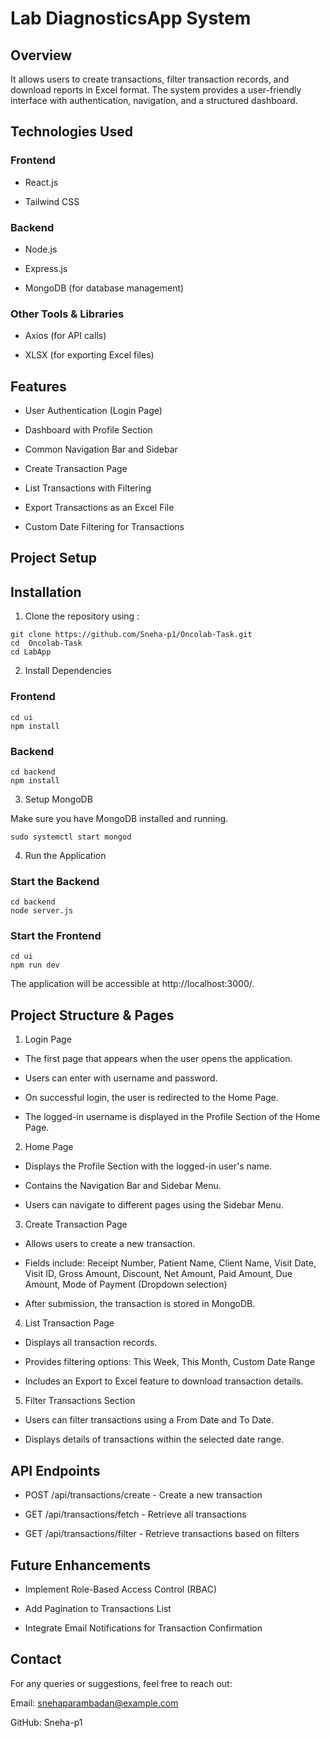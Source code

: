# Lab DiagnosticsApp System 

## Overview

It allows users to create transactions, filter transaction records, and download reports in Excel format. The system provides a user-friendly interface with authentication, navigation, and a structured dashboard.


## Technologies Used

### Frontend

- React.js

- Tailwind CSS

### Backend

- Node.js

- Express.js

- MongoDB (for database management)

### Other Tools & Libraries

- Axios (for API calls)

- XLSX (for exporting Excel files)



## Features  

- User Authentication (Login Page)

- Dashboard with Profile Section

- Common Navigation Bar and Sidebar

- Create Transaction Page

- List Transactions with Filtering

- Export Transactions as an Excel File

- Custom Date Filtering for Transactions



## Project Setup 

## Installation  

1. Clone the repository using :  
```  
git clone https://github.com/Sneha-p1/Oncolab-Task.git
cd  Oncolab-Task
cd LabApp
```  
2. Install Dependencies

### Frontend
```
cd ui
npm install
```

### Backend
```
cd backend
npm install
```
3. Setup MongoDB

Make sure you have MongoDB installed and running.

``` 
sudo systemctl start mongod
```


4. Run the Application

### Start the Backend
```
cd backend
node server.js
```

### Start the Frontend
```
cd ui
npm run dev
```
The application will be accessible at http://localhost:3000/.

## Project Structure & Pages

1. Login Page

- The first page that appears when the user opens the application.

- Users can enter with username and password.

- On successful login, the user is redirected to the Home Page.

- The logged-in username is displayed in the Profile Section of the Home Page.

2. Home Page

- Displays the Profile Section with the logged-in user's name.

- Contains the Navigation Bar and Sidebar Menu.

- Users can navigate to different pages using the Sidebar Menu.

3. Create Transaction Page

- Allows users to create a new transaction.

- Fields include: Receipt Number, Patient Name, Client Name, Visit Date, Visit ID, Gross Amount, Discount, Net Amount, Paid Amount, Due Amount, Mode of Payment (Dropdown selection)

- After submission, the transaction is stored in MongoDB.

4. List Transaction Page

- Displays all transaction records.

- Provides filtering options: This Week, This Month, Custom Date Range

- Includes an Export to Excel feature to download transaction details.

5. Filter Transactions Section

- Users can filter transactions using a From Date and To Date.

- Displays details of transactions within the selected date range.



## API Endpoints


- POST /api/transactions/create - Create a new transaction

- GET /api/transactions/fetch - Retrieve all transactions

- GET /api/transactions/filter - Retrieve transactions based on filters 


## Future Enhancements

- Implement Role-Based Access Control (RBAC)

- Add Pagination to Transactions List

- Integrate Email Notifications for Transaction Confirmation

 

## Contact

For any queries or suggestions, feel free to reach out:

Email: snehaparambadan@example.com

GitHub: Sneha-p1

